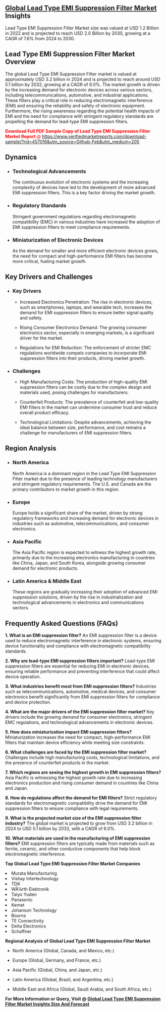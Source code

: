 <h2><a href="https://www.verifiedmarketreports.com/download-sample/?rid=457016&amp;utm_source=Github&amp;utm_medium=205" target="_blank">Global Lead Type EMI Suppression Filter Market</a> Insights</h2><p>Lead Type EMI Suppression Filter Market size was valued at USD 1.2 Billion in 2022 and is projected to reach USD 2.0 Billion by 2030, growing at a CAGR of 7.6% from 2024 to 2030.</p><p> <h2>Lead Type EMI Suppression Filter Market Overview</h2> <p>The global Lead Type EMI Suppression Filter market is valued at approximately USD 3.2 billion in 2024 and is projected to reach around USD 5.1 billion by 2032, growing at a CAGR of 6.0%. The market growth is driven by the increasing demand for electronic devices across various sectors, including telecommunications, automotive, and industrial applications. These filters play a critical role in reducing electromagnetic interference (EMI) and ensuring the reliability and safety of electronic equipment. Furthermore, the rising awareness regarding the potential health impacts of EMI and the need for compliance with stringent regulatory standards are propelling the demand for lead-type EMI suppression filters.</p> <p><p><span class=""><span style="color: #ff0000;"><strong>Download Full PDF Sample Copy of Lead Type EMI Suppression Filter Market Report</strong> @ </span><a href="https://www.verifiedmarketreports.com/download-sample/?rid=457016&amp;utm_source=Github-Feb&amp;utm_medium=205" target="_blank">https://www.verifiedmarketreports.com/download-sample/?rid=457016&amp;utm_source=Github-Feb&amp;utm_medium=205</a></span></p></p> <h2>Dynamics</h2> <ul> <li><h3>Technological Advancements</h3> <p>The continuous evolution of electronic systems and the increasing complexity of devices have led to the development of more advanced EMI suppression filters. This is a key factor driving the market growth.</p> </li> <li><h3>Regulatory Standards</h3> <p>Stringent government regulations regarding electromagnetic compatibility (EMC) in various industries have increased the adoption of EMI suppression filters to meet compliance requirements.</p> </li> <li><h3>Miniaturization of Electronic Devices</h3> <p>As the demand for smaller and more efficient electronic devices grows, the need for compact and high-performance EMI filters has become more critical, fueling market growth.</p> </li> </ul> <h2>Key Drivers and Challenges</h2> <ul> <li><h3>Key Drivers</h3> <ul> <li><p>Increased Electronics Penetration: The rise in electronic devices, such as smartphones, laptops, and wearable tech, increases the demand for EMI suppression filters to ensure better signal quality and safety.</p></li> <li><p>Rising Consumer Electronics Demand: The growing consumer electronics sector, especially in emerging markets, is a significant driver for the market.</p></li> <li><p>Regulations for EMI Reduction: The enforcement of stricter EMC regulations worldwide compels companies to incorporate EMI suppression filters into their products, driving market growth.</p></li> </ul> </li> <li><h3>Challenges</h3> <ul> <li><p>High Manufacturing Costs: The production of high-quality EMI suppression filters can be costly due to the complex design and materials used, posing challenges for manufacturers.</p></li> <li><p>Counterfeit Products: The prevalence of counterfeit and low-quality EMI filters in the market can undermine consumer trust and reduce overall product efficacy.</p></li> <li><p>Technological Limitations: Despite advancements, achieving the ideal balance between size, performance, and cost remains a challenge for manufacturers of EMI suppression filters.</p></li> </ul> </li> </ul> <h2>Region Analysis</h2> <ul> <li><h3>North America</h3> <p>North America is a dominant region in the Lead Type EMI Suppression Filter market due to the presence of leading technology manufacturers and stringent regulatory requirements. The U.S. and Canada are the primary contributors to market growth in this region.</p> </li> <li><h3>Europe</h3> <p>Europe holds a significant share of the market, driven by strong regulatory frameworks and increasing demand for electronic devices in industries such as automotive, telecommunications, and consumer electronics.</p> </li> <li><h3>Asia Pacific</h3> <p>The Asia Pacific region is expected to witness the highest growth rate, primarily due to the increasing electronics manufacturing in countries like China, Japan, and South Korea, alongside growing consumer demand for electronic products.</p> </li> <li><h3>Latin America & Middle East</h3> <p>These regions are gradually increasing their adoption of advanced EMI suppression solutions, driven by the rise in industrialization and technological advancements in electronics and communications sectors.</p> </li> </ul> <h2>Frequently Asked Questions (FAQs)</h2> <p><strong>1. What is an EMI suppression filter?</strong> An EMI suppression filter is a device used to reduce electromagnetic interference in electronic systems, ensuring device functionality and compliance with electromagnetic compatibility standards.</p> <p><strong>2. Why are lead-type EMI suppression filters important?</strong> Lead-type EMI suppression filters are essential for reducing EMI in electronic devices, ensuring reliable performance and preventing interference that could affect device operation.</p> <p><strong>3. What industries benefit most from EMI suppression filters?</strong> Industries such as telecommunications, automotive, medical devices, and consumer electronics benefit significantly from EMI suppression filters for compliance and device protection.</p> <p><strong>4. What are the major drivers of the EMI suppression filter market?</strong> Key drivers include the growing demand for consumer electronics, stringent EMC regulations, and technological advancements in electronic devices.</p> <p><strong>5. How does miniaturization impact EMI suppression filters?</strong> Miniaturization increases the need for compact, high-performance EMI filters that maintain device efficiency while meeting size constraints.</p> <p><strong>6. What challenges are faced by the EMI suppression filter market?</strong> Challenges include high manufacturing costs, technological limitations, and the presence of counterfeit products in the market.</p> <p><strong>7. Which regions are seeing the highest growth in EMI suppression filters?</strong> Asia Pacific is witnessing the highest growth rate due to increasing electronics production and rising consumer demand in countries like China and Japan.</p> <p><strong>8. How do regulations affect the demand for EMI filters?</strong> Strict regulatory standards for electromagnetic compatibility drive the demand for EMI suppression filters to ensure compliance with legal requirements.</p> <p><strong>9. What is the projected market size of the EMI suppression filter industry?</strong> The global market is projected to grow from USD 3.2 billion in 2024 to USD 5.1 billion by 2032, with a CAGR of 6.0%.</p> <p><strong>10. What materials are used in the manufacturing of EMI suppression filters?</strong> EMI suppression filters are typically made from materials such as ferrite, ceramic, and other conductive components that help block electromagnetic interference.</p> </p><p><strong>Top Global Lead Type EMI Suppression Filter Market Companies</strong></p><div data-test-id=""><p><li>Murata Manufacturing</li><li> Vishay Intertechnology</li><li> TDK</li><li> WÃ¼rth Elektronik</li><li> Taiyo Yuden</li><li> Panasonic</li><li> Kemet</li><li> Johanson Technology</li><li> Bourns</li><li> TE Connectivity</li><li> Delta Electronics</li><li> Schaffner</li></p><div><strong>Regional Analysis of&nbsp;Global Lead Type EMI Suppression Filter Market</strong></div><ul><li dir="ltr"><p dir="ltr">North America&nbsp;(Global, Canada, and Mexico, etc.)</p></li><li dir="ltr"><p dir="ltr">Europe (Global, Germany, and France, etc.)</p></li><li dir="ltr"><p dir="ltr">Asia Pacific&nbsp;(Global, China, and Japan, etc.)</p></li><li dir="ltr"><p dir="ltr">Latin America&nbsp;(Global, Brazil, and Argentina, etc.)</p></li><li dir="ltr">Middle East and Africa&nbsp;(Global, Saudi Arabia, and South Africa, etc.)</li></ul><p><strong>For More Information or Query, Visit @&nbsp;</strong><strong><a href="https://www.verifiedmarketreports.com/product/lead-type-emi-suppression-filter-market/?utm_source=Github&amp;utm_medium=205" target="_blank">Global Lead Type EMI Suppression Filter Market Insights Size And Forecast</a></strong></p></div>
